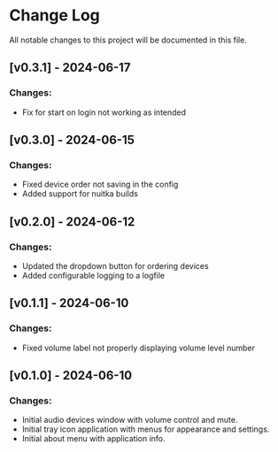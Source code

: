 # Change Log
All notable changes to this project will be documented in this file.

 ## [v0.3.1] - 2024-06-17
  
### Changes:
- Fix for start on login not working as intended

## [v0.3.0] - 2024-06-15
  
### Changes:
- Fixed device order not saving in the config
- Added support for nuitka builds

## [v0.2.0] - 2024-06-12

### Changes:
- Updated the dropdown button for ordering devices
- Added configurable logging to a logfile

## [v0.1.1] - 2024-06-10
  
### Changes:
- Fixed volume label not properly displaying volume level number

## [v0.1.0] - 2024-06-10
  
### Changes:
- Initial audio devices window with volume control and mute.
- Initial tray icon application with menus for appearance and settings.
- Initial about menu with application info.
